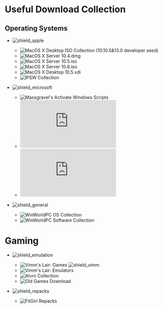 # Useful Download Collection

## Operating Systems

* ![shield_apple]
  * ![MacOS X Desktop ISO Collection (10.10.5&13.0 developer seed)][mac_collection]
  * ![MacOS X Server 10.4.dmg][mac_server_1]
  * ![MacOS X Server 10.5.iso][mac_server_2]
  * ![MacOS X Server 10.6.iso][mac_server_3]
  * ![MacOS X Desktop 10.5.vdi][mac_vm_10.5]
  * ![IPSW Collection][ipsw]

* ![shield_microsoft]
  * ![Massgravel's Activate Windows Scripts][windows_activate]
  * ![OSVault's Windows OS Repository][windows_os_collection]
  * ![OSVault's Windows Software Repository][windows_software_repo]

* ![shield_general]
  * ![WinWorldPC OS Collection][OS_Collection]
  * ![WinWorldPC Software Collection][Software_Collection]

# Gaming

* ![shield_emulation]
  * ![Vimm's Lair: Games][vimms_vault] ![shield_vimm]
  * ![Vimm's Lair: Emulators][vimms_lair]
  * ![Alvro Collection][alvro]
  * ![Old Games Download][retro]

* ![shield_repacks]
  * ![FitGirl Repacks][fitgirl]

[own_1]: aliases.bat
[own_2]: generate-encryption-keys.py

[mac_collection]: https://archive.org/details/macos-collection
[mac_server_1]: https://archive.org/details/macos-x-10.4-tiger-cd-rom
[mac_server_2]: https://archive.org/details/macosxserverinstalldisc
[mac_server_3]: https://archive.org/details/MacOSXSnowLeopard
[mac_vm_10.5]: https://archive.org/download/mac-os-x-10.5-leopard/Mac%20OS%20X%2010.5%20Leopard.vdi
[ipsw]: https://archive.org/details/apple-ipsws

[windows_activate]: https://github.com/massgravel/Microsoft-Activation-Scripts
[windows_os_collection]: https://osvault.weebly.com/windows-repository.html
[windows_software_repo]: https://osvault.weebly.com/software-repository.html

[OS_Collection]: https://winworldpc.com/library/operating-systems#
[Software_Collection]: https://winworldpc.com/library/applications

[vimms_lair]: https://vimm.net/?p=emulate
[vimms_vault]: https://vimm.net/?p=vault
[alvro]: https://docs.google.com/spreadsheets/d/19tAZ1KNEUZ58e-4kPJGh947alDb1oyrNpzcnCLk7DEE/pubhtml
[retro]: https://oldgamesdownload.com/
[fitgirl]: https://fitgirl-repacks.site/

[shield_os]: https://img.shields.io/badge/-Operating%20Systems-success
[shield_apple]: https://img.shields.io/badge/-Apple-success
[shield_microsoft]: https://img.shields.io/badge/-Microsoft-success
[shield_general]: https://img.shields.io/badge/-General-success
[shield_games]: https://img.shields.io/badge/-Games-success
[shield_emulation]: https://img.shields.io/badge/-Emulation-success
[shield_vimm]: https://img.shields.io/badge/-PS1|PS2|PS3|PSP&XBox|XBox360&PS1|PS2|PS3&Nintendo|Super%20Nintendo|N64|GameCube|Wii|GBA|NDS&Dreamcast|Saturn|Master%20System|Genesis-success
[shield_repacks]: https://img.shields.io/badge/-Games-success
